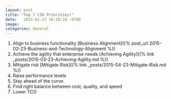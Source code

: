 ```yaml
---
layout: post
title: "Top 7 CIO Priorities!"
date:   2015-01-23 16:10:18 -0700
image:
categories: General
---
```




1.	Align to business functionality [Business Alignment]({% post_url 2015-02-23-Business-and-Technology-Alignment %})
2.	Achieve the agility that enterprise needs  [Achieving Agility]({% link _posts/2015-03-23-Achieving-Agility.md %})
3.	Mitigate risk [Mitigate Risk]({% link _posts/2015-04-23-Mitigate-Risk.md %})
4.	Raise performance levels
5.	Stay ahead of the curve
6.	Find right balance between cost, quality, and speed
7.	Lower TCO
